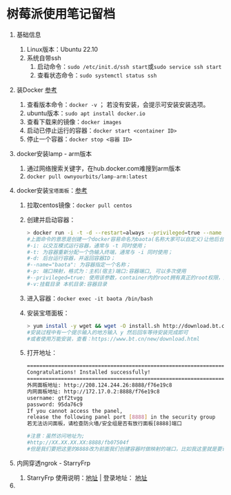 # 树莓派使用笔记留档

1. 基础信息

   1. Linux版本：Ubuntu 22.10
   2. 系统自带ssh
      1. 启动命令：`sudo /etc/init.d/ssh start`或`sudo service ssh start`
      2. 查看状态命令：`sudo systemctl status ssh`

2. 装Docker [参考](https://www.runoob.com/docker/docker-container-usage.html)

   1. 查看版本命令：`docker -v` ； 若没有安装，会提示可安装安装选项。
   2. ubuntu版本：`sudo apt install docker.io`
   3. 查看下载来的镜像：`docker images`
   4. 启动已停止运行的容器：`docker start <container ID>`
   5. 停止一个容器：`docker stop <容器 ID>`

3. docker安装lamp - arm版本

   1. 通过网络搜索关键字，在hub.docker.com难搜到arm版本
   2. `docker pull ownyourbits/lamp-arm:latest`

4. docker安装`宝塔面板`：[参考](https://blog.51cto.com/u_13144124/5425619)

   1. 拉取centos镜像：`docker pull centos`

   2. 创建并启动容器：

      ```bash
      > docker run -i -t -d --restart=always --privileged=true --name baota -p 9020:20 -p 9021:21 -p 9080:80 -p 9443:443 -p 9888:888 -p 9999:8888 -v /home/www:/www centos /sbin/init
      #上面命令的意思是创建一个docker容易命名为baota(名称大家可以自定义)让他后台运行，然后将20，21，80，443，888，8888这五个做一个宿主机和容器的端口映射。并且将宿主机的/home/www文件夹映射到docker容器的/www上去(注意：文件目录如果不存在。宿主机和容器会自己创建，无需手动创建)。privileged表示在运行容器的时候，给容器加特权，设置容器有写文件的权限。
      #-i: 以交互模式运行容器，通常与 -t 同时使用；
      #-t: 为容器重新分配一个伪输入终端，通常与 -i 同时使用；
      #-d: 后台运行容器，并返回容器ID；
      #--name="baota": 为容器指定一个名称；
      #-p: 端口映射，格式为：主机(宿主)端口:容器端口, 可以多次使用
      #--privileged=true: 使用该参数，container内的root拥有真正的root权限，比如使用systemctl命令。注意：镜像名最后的‘/sbin/init’不能少，否则无效
      #-v:挂载目录 本机目录:容器目录
      ```

   3. 进入容器：`docker exec -it baota /bin/bash`

   4. 安装宝塔面板：

      ```bash
      > yum install -y wget && wget -O install.sh http://download.bt.cn/install/install_panel.sh && sh install.sh
      #安装过程中有一个提示输入的地方输入 y 然后回车等待安装完成即可
      #或者使用万能安装，查看：https://www.bt.cn/new/download.html
      ```

   5. 打开地址：

      ```bash
      ==================================================================
      Congratulations! Installed successfully!
      ==================================================================
      外网面板地址: http://208.124.244.26:8888/f76e19c8
      内网面板地址: http://172.17.0.2:8888/f76e19c8
      username: gtf2tvgg
      password: 95da76c9
      If you cannot access the panel,
      release the following panel port [8888] in the security group
      若无法访问面板，请检查防火墙/安全组是否有放行面板[8888]端口
      
      #注意：虽然访问地址为;
      #http://XX.XX.XX.XX:8888/fb07504f
      #但是我们要把这里的8888改为前面我们创建容器时做映射的端口，比如我这里就是要访问9999端口才行
      ```

5. 内网穿透ngrok - StarryFrp

   1. StarryFrp 使用说明：[地址](https://www.iasuna.com/post-65.html) | 登录地址： [地址](https://frp.starryfrp.com/console/AddProxy)

6. 